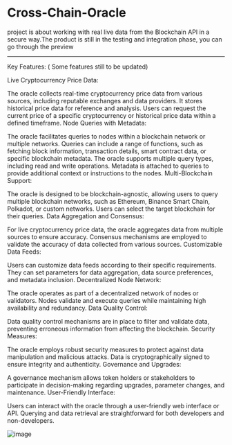 # Cross-Chain-Oracle
project is about working with real live data from the Blockchain API in a secure way.The product is still in the testing and integration phase, you can go through the preview

****
Key Features: ( Some features still to be updated)

Live Cryptocurrency Price Data:

The oracle collects real-time cryptocurrency price data from various sources, including reputable exchanges and data providers. It stores historical price data for reference and analysis. Users can request the current price of a specific cryptocurrency or historical price data within a defined timeframe. Node Queries with Metadata:

The oracle facilitates queries to nodes within a blockchain network or multiple networks. Queries can include a range of functions, such as fetching block information, transaction details, smart contract data, or specific blockchain metadata. The oracle supports multiple query types, including read and write operations. Metadata is attached to queries to provide additional context or instructions to the nodes. Multi-Blockchain Support:

The oracle is designed to be blockchain-agnostic, allowing users to query multiple blockchain networks, such as Ethereum, Binance Smart Chain, Polkadot, or custom networks. Users can select the target blockchain for their queries. Data Aggregation and Consensus:

For live cryptocurrency price data, the oracle aggregates data from multiple sources to ensure accuracy. Consensus mechanisms are employed to validate the accuracy of data collected from various sources. Customizable Data Feeds:

Users can customize data feeds according to their specific requirements. They can set parameters for data aggregation, data source preferences, and metadata inclusion. Decentralized Node Network:

The oracle operates as part of a decentralized network of nodes or validators. Nodes validate and execute queries while maintaining high availability and redundancy. Data Quality Control:

Data quality control mechanisms are in place to filter and validate data, preventing erroneous information from affecting the blockchain. Security Measures:

The oracle employs robust security measures to protect against data manipulation and malicious attacks. Data is cryptographically signed to ensure integrity and authenticity. Governance and Upgrades:

A governance mechanism allows token holders or stakeholders to participate in decision-making regarding upgrades, parameter changes, and maintenance. User-Friendly Interface:

Users can interact with the oracle through a user-friendly web interface or API. Querying and data retrieval are straightforward for both developers and non-developers.

![image](https://github.com/rajabhinav1/Cross-Chain-Oracle/assets/27865950/00be7a0a-2a79-4d64-948f-79e5e41ec773)




